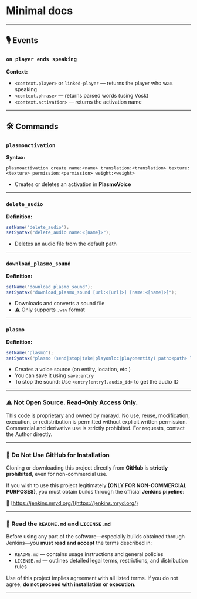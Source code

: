# Minimal docs

---

## 🎙️ Events

### `on player ends speaking`

**Context:**

* `<context.player>` or `linked-player` — returns the player who was speaking
* `<context.phrase>` — returns parsed words (using Vosk)
* `<context.activation>` — returns the activation name

---

## 🛠️ Commands

### `plasmoactivation`

**Syntax:**

```plaintext
plasmoactivation create name:<name> translation:<translation> texture:<texture> permission:<permission> weight:<weight>
```

* Creates or deletes an activation in **PlasmoVoice**

---

### `delete_audio`

**Definition:**

```java
setName("delete_audio");
setSyntax("delete_audio name:<[name]>");
```

* Deletes an audio file from the default path

---

### `download_plasmo_sound`

**Definition:**

```java
setName("download_plasmo_sound");
setSyntax("download_plasmo_sound [url:<[url]>] [name:<[name]>]");
```

* Downloads and converts a sound file
* ⚠️ Only supports `.wav` format

---

### `plasmo`

**Definition:**

```java
setName("plasmo");
setSyntax("plasmo (send|stop|take|playonloc|playonentity) path:<path> location:<loc> distance:<distance> [id:<id>]");
```

* Creates a voice source (on entity, location, etc.)
* You can save it using `save:entry`
* To stop the sound:
  Use `<entry[entry].audio_id>` to get the audio ID

---

### ⚠️ Not Open Source. Read-Only Access Only.
This code is proprietary and owned by marayd. No use, reuse, modification, execution, or redistribution is permitted without explicit written permission.
Commercial and derivative use is strictly prohibited.
For requests, contact the Author directly.

---

### 🚫 Do Not Use GitHub for Installation

Cloning or downloading this project directly from **GitHub** is **strictly prohibited**, even for non-commercial use.

If you wish to use this project legitimately **(ONLY FOR NON-COMMERCIAL PURPOSES)**, you must obtain builds through the official **Jenkins pipeline**:

🔗 [https://jenkins.mryd.org/](https://jenkins.mryd.org/)

---

### 📄 Read the `README.md` and `LICENSE.md`

Before using any part of the software—especially builds obtained through Jenkins—you **must read and accept** the terms described in:

* `README.md` — contains usage instructions and general policies
* `LICENSE.md` — outlines detailed legal terms, restrictions, and distribution rules

Use of this project implies agreement with all listed terms. If you do not agree, **do not proceed with installation or execution**.

---
